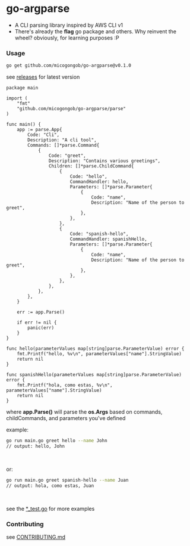 # go-argparse

- A CLI parsing library inspired by AWS CLI v1
- There's already the **flag** go package and others. Why reinvent the wheel? obviously, for learning purposes :P


### Usage

```bash
go get github.com/micogongob/go-argparse@v0.1.0
```

see [releases](https://github.com/micogongob/go-argparse/releases) for latest version
<br>

```golang
package main

import (
	"fmt"
	"github.com/micogongob/go-argparse/parse"
)

func main() {
	app := parse.App{
		Code: "Cli",
		Description: "A cli tool",
		Commands: []*parse.Command{
			{
				Code: "greet",
				Description: "Contains various greetings",
				Children: []*parse.ChildCommand{
					{
						Code: "hello",
						CommandHandler: hello,
						Parameters: []*parse.Parameter{
							{
								Code: "name",
								Description: "Name of the person to greet",
							},
						},
					},
					{
						Code: "spanish-hello",
						CommandHandler: spanishHello,
						Parameters: []*parse.Parameter{
							{
								Code: "name",
								Description: "Name of the person to greet",
							},
						},
					},
				},
			},
		},
	}

	err := app.Parse()

	if err != nil {
		panic(err)
	}
}

func hello(parameterValues map[string]parse.ParameterValue) error {
	fmt.Printf("hello, %v\n", parameterValues["name"].StringValue)
	return nil
}

func spanishHello(parameterValues map[string]parse.ParameterValue) error {
	fmt.Printf("hola, como estas, %v\n", parameterValues["name"].StringValue)
	return nil
}
```

where **app.Parse()** will parse the **os.Args** based on commands, childCommands, and parameters you've defined
<br>

example:
```bash
go run main.go greet hello --name John
// output: hello, John
```
<br>

or:
```bash
go run main.go greet spanish-hello --name Juan
// output: hola, como estas, Juan
```
<br>

see the [*_test.go](./parse) for more examples

### Contributing

see [CONTRIBUTING.md](/CONTRIBUTING.md)
